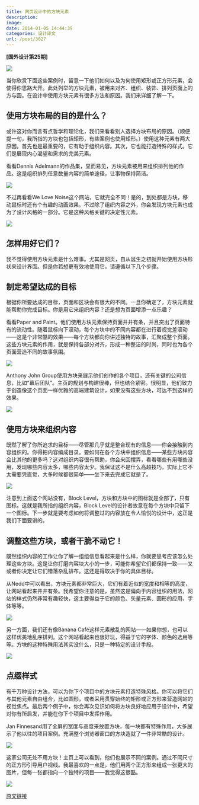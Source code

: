 ```yaml
---
title: 网页设计中的方块元素
description: 
image: 
date: 2014-01-05 14:44:39
categories: 设计译文
url: /post/3027
---
```


**[国外设计第25期]**

[![](http://designmodo.com/wp-content/uploads/2013/12/44.jpg)](http://www.anthonyjohngroup.com.au/)

当你欣赏下面这些案例时，留意一下他们如何以及为何使用矩形或正方形元素，会使得你思路大开。此处列举的方块元素，被用来对齐、组织、装饰、排列页面上的方与圆。在设计中使用方块元素有很多方法和原因。我们来详细了解一下。

## 使用方块布局的目的是什么？

或许这对你而言有点哲学和理论化，我们来看看别人选择方块布局的原因。（顺便提一句，我所指的方块也包括矩形，有些案例也使用矩形。）使用这种元素有两大原因。首先也是最重要的，它有助于组织内容。其次，它也能打造特殊的样式。它们是展现内心渴望和需求的完美元素。

看看Dennis Adelmann的作品集，显而易见，方块元素被用来组织排列他的作品。这是组织排列任意数量内容的简单途径，让事物保持简洁。

[![](http://designmodo.com/wp-content/uploads/2013/12/115.jpg)](http://www.dennisadelmann.de/)

不过再看看We Love Noise这个网站，它就完全不同！是的，到处都是方块，移动鼠标时还有个有趣的动画效果。不过除了组织内容之外，你会发现方块元素也成为了设计风格的一部分。它是这种风格关键的决定性元素。

[![](http://designmodo.com/wp-content/uploads/2013/12/23.jpg)](http://www.welovenoise.com/)

## 怎样用好它们？

我不觉得使用方块元素是什么难事。尤其是网页，自从诞生之初就开始使用方块形状来设计界面。但是你若想更有效地使用它，请遵循以下几个步骤。

## 制定希望达成的目标

根据你所要达成的目标，页面和区块会有很大的不同。一旦你确定了，方块元素就能帮助你完成目标。你是用它来组织内容？还是想为页面增添一点乐趣？

看看Paper and Paint。他们使用方块元素保持页面井井有条，并且突出了页面特有的流动性。随着鼠标向下滚动，每个方块中的不同内容都在进行着视觉差滚动——这是个非常酷的效果——每个方块都向你讲述独特的故事，汇聚成整个页面。这些方块元素的作用，就是保持各部分对齐，形成一种整洁的时尚，同时也为各个页面营造不同的故事氛围。

[![](http://designmodo.com/wp-content/uploads/2013/12/33.jpg)](http://www.paperandpaint.dk/)

Anthony John Group使用方块来展示他们创作的各个项目，还有关键的公司信息，比如“幕后团队”。主页的规划与构建很棒，但也结合紧密。很明显，他们致力于创造像这个页面一样优雅的高端建筑设计，如果没有这些方块，可达不到这样的效果。

[![](http://designmodo.com/wp-content/uploads/2013/12/44.jpg)](http://www.anthonyjohngroup.com.au/)

## 使用方块来组织内容

既然了解了你所追求的目标——尽管那几乎就是整合现有的信息——你会接触到内容组织的。你得把内容编成目录。要如何在各个方块中组织信息——某些方块内容会比其他的更多吗？这对组织内容很有帮助，你会来回摆弄，看看哪些有用哪些没用，发现哪些内容太多，哪些内容太少。我保证这不是什么高超技巧，实际上它不太需要凭直觉，大多时候都很简单——坐下来去完成它就是了。

[![](http://designmodo.com/wp-content/uploads/2013/12/54.jpg)](http://www.blocklevel.nl/)

注意到上面这个网站没有，Block Level，方块和方块中的图标就是全部了，只有图标。这就是我所指的组织内容，Block Level的设计者故意在每个方块中只留下一个图标。下一步就是要考虑如何将调整过的内容放在令人愉悦的设计中，这正是我们下面要讲的。

## 调整这些方块，或者干脆不动它！

既然组织内容的工作让你了解一组组信息看起来是什么样，你就要思考应该怎么处理这些方块。这是让你打磨内容块大小的一步，可能你希望它们都保持一致——又或者你决定让它们错落杂乱排布。这还是得取决于你的具体目标。

从Nedd中可以看出，方块元素都非常巨大，它们有着近似的宽度和相等的高度，让网站看起来井井有条。我希望你注意的是，虽然这是偏向于内容组织的用法，网站的样式仍然非常有趣轻快，这主要得益于它的颜色、矢量元素、圆形的应用、字体等等。

[![](http://designmodo.com/wp-content/uploads/2013/12/64.jpg)](http://nedd.me/)

另一方面，我们还有像Banana Café这样元素散乱的网站——如果你想，也可以这样优美地乱序排列。这个网站看起来也很好玩，得益于它的字体、颜色的选用等等。方块的这种特殊用法其实没什么，只是一种特定的设计手段。

[![](http://designmodo.com/wp-content/uploads/2013/12/73.jpg)](http://bananacafe.com.br/)

## 点缀样式

有千万种设计方法，可以为你下个项目中的方块元素打造特殊风格。你可以将它们与其他元素自由组合，比如圆形，或者采用贯穿始终的矩形或正方形来营造网站的视觉焦点。最后两个例子中，你会再次见识如何将方块良好地应用于设计中，希望对你有所启发，并能在你下个项目中发挥作用。

Jan Finnesand用了全屏的宽度与高度来放置方块，每一块都有特殊作用，大多展示了他以往的项目案例。充满整个浏览器窗口的方块造就了一件非常酷的设计。

[![](http://designmodo.com/wp-content/uploads/2013/12/83.jpg)](http://janfinnesand.com/)

这家公司无处不用方块！主页上可以看到，他们也展示不同的案例。通过不同尺寸的正方形引导用户视线。我最喜欢的一点是，他们用两个正方形来组成一张更大的图片，但每一张都指向一个独特的项目——我觉得这很酷。

[![](http://designmodo.com/wp-content/uploads/2013/12/93.jpg)](http://thenewdesignproject.com/)

[原文链接](http://designmodo.com/square-blocks-design/)